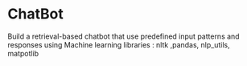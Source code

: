 # ChatBot
Build a retrieval-based chatbot that use predefined input patterns and responses using Machine learning libraries : nltk ,pandas, nlp_utils, matpotlib
